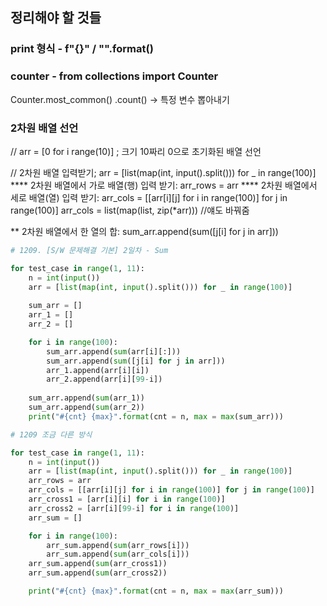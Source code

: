 ## 정리해야 할 것들

### print 형식 - f"{}" / "".format()   

### counter - from collections import Counter
Counter.most_common()
.count() -> 특정 변수 뽑아내기

### 2차원 배열 선언
// arr = [0 for i range(10)]  ; 크기 10짜리 0으로 초기화된 배열 선언

// 2차원 배열 입력받기;     arr = [list(map(int, input().split())) for _ in range(100)]
**** 2차원 배열에서 가로 배열(행) 입력 받기: arr_rows = arr
**** 2차원 배열에서 세로 배열(열) 입력 받기: arr_cols = [[arr[i][j] for i in range(100)] for j in range(100)]
    arr_cols = list(map(list, zip(*arr)))   //얘도 바꿔줌

** 2차원 배열에서 한 열의 합: sum_arr.append(sum([j[i] for j in arr]))

```py
# 1209. [S/W 문제해결 기본] 2일차 - Sum

for test_case in range(1, 11):
    n = int(input())
    arr = [list(map(int, input().split())) for _ in range(100)]
    
    sum_arr = []
    arr_1 = []
    arr_2 = []

    for i in range(100):
        sum_arr.append(sum(arr[i][:]))
        sum_arr.append(sum([j[i] for j in arr]))
        arr_1.append(arr[i][i])
        arr_2.append(arr[i][99-i])
        
    sum_arr.append(sum(arr_1))
    sum_arr.append(sum(arr_2))
    print("#{cnt} {max}".format(cnt = n, max = max(sum_arr)))
```   

```py
# 1209 조금 다른 방식

for test_case in range(1, 11):
    n = int(input())
    arr = [list(map(int, input().split())) for _ in range(100)]
    arr_rows = arr
    arr_cols = [[arr[i][j] for i in range(100)] for j in range(100)]
    arr_cross1 = [arr[i][i] for i in range(100)]
    arr_cross2 = [arr[i][99-i] for i in range(100)]
    arr_sum = []

    for i in range(100):
        arr_sum.append(sum(arr_rows[i]))
        arr_sum.append(sum(arr_cols[i]))
    arr_sum.append(sum(arr_cross1))
    arr_sum.append(sum(arr_cross2))

    print("#{cnt} {max}".format(cnt = n, max = max(arr_sum)))
```
